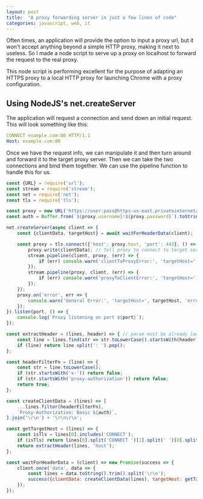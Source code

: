 ```yaml
---
layout: post
title:  "A proxy forwarding server in just a few lines of code"
categories: javascript, web, it
---
```


Often times, an application will provide the option to input a proxy url, but it won't accept anything beyond a simple HTTP proxy, making it next to useless. So I made a node script to serve up a proxy on localhost to forward the request to the real proxy. 

<!--more-->

This node script is performing excellent for the purpose of adapting an HTTPS proxy to a local HTTP proxy for launching Chrome with a proxy configuration. 

## Using NodeJS's net.createServer
The application will request a connection and send down an initial request. This will look something like this:

```yaml
CONNECT example.com:80 HTTP/1.1 
Host: example.com:80
```

Once we have the request info, we can manipulate it and then turn around and forward it to the target proxy server. Then we can take the two connections and bind them together. We can use the pipeline function to handle this for us. 

```javascript
const {URL} = require('url');
const stream = require('stream');
const net = require('net');
const tls = require('tls');

const proxy = new URL('https://user:pass@https-us-east.privateinternetaccess.com');
const auth = Buffer.from(`${proxy.username}:${proxy.password}`).toString('base64');

net.createServer(async client => {
	const {clientData, targetHost} = await waitForHeaderData(client);

	const proxy = tls.connect({'host': proxy.host, 'port': 443}, () => {
		proxy.write(clientData); // Tell proxy to connect to target server
		stream.pipeline(client, proxy, (err) => {
			if (err) console.warn('clientToProxyError:', 'targetHost=', targetHost, 'error=', err.toString());
		});
		stream.pipeline(proxy, client, (err) => {
			if (err) console.warn('proxyToClientError:', 'targetHost=', targetHost, 'error=', err.toString());
		});
	});
	proxy.on('error', err => {
		console.warn('General Error:', 'targetHost=', targetHost, 'error=', err.toString());
	});
}).listen(port, () => {
	console.log(`Proxy listening on port ${port}`);
});

const extractHeader = (lines, header) => { // param must be already lowercase
	const line = lines.find(str => str.toLowerCase().startsWith(header));
	if (line) return line.split(': ').pop();
};

const headerFilterFn = (line) => {
	const str = line.toLowerCase();
	if (str.startsWith('x-')) return false;
	if (str.startsWith('proxy-authorization')) return false;
	return true;
};

const createClientData = (lines) => [
	...lines.filter(headerFilterFn),
	`Proxy-Authorization: Basic ${auth}`,
].join('\r\n') + '\r\n\r\n';

const getTargetHost = (lines) => {
	const isTls = lines[0].includes('CONNECT');
	if (isTls) return lines[0].split('CONNECT ')[1].split(' ')[0].split(':')[0];
	return extractHeader(lines, 'host');
};

const waitForHeaderData = (client) => new Promise(success => {
	client.once('data', data => {
		const lines = data.toString().trim().split('\r\n');
		success({clientData: createClientData(lines), targetHost: getTargetHost(lines)})
	});
});
```